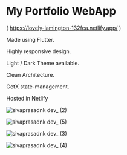 # My Portfolio WebApp 
( https://lovely-lamington-132fca.netlify.app/ )

Made using Flutter.

Highly responsive design.

Light / Dark Theme available.

Clean Architecture.

GetX state-management.

Hosted in Netlify

![sivaprasadnk dev_ (2)](https://github.com/sivaprasadnk/website/assets/75713903/c3ee9440-b7c0-49d5-9c33-639bbbe2519b)

![sivaprasadnk dev_ (5)](https://github.com/sivaprasadnk/website/assets/75713903/0f886325-a066-45d2-b04d-8ff81614f1e5)

![sivaprasadnk dev_ (3)](https://github.com/sivaprasadnk/website/assets/75713903/8d022f05-f05e-4615-aed2-998300fee7c3)

![sivaprasadnk dev_ (4)](https://github.com/sivaprasadnk/website/assets/75713903/1157a30e-8161-455b-bac8-cb398dad550e)
